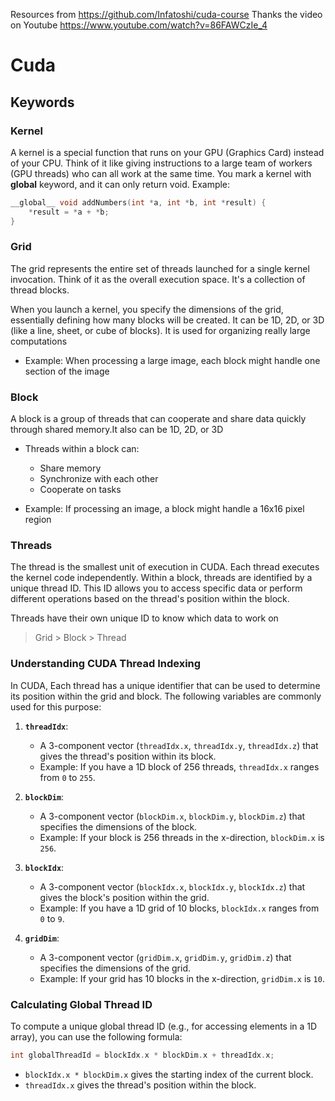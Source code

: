 Resources from https://github.com/Infatoshi/cuda-course
Thanks the video on Youtube https://www.youtube.com/watch?v=86FAWCzIe_4

# Cuda

## Keywords

### Kernel

A kernel is a special function that runs on your GPU (Graphics Card) instead of your CPU. Think of it like giving instructions to a large team of workers (GPU threads) who can all work at the same time. You mark a kernel with __global__ keyword, and it can only return void. Example:

```cpp
__global__ void addNumbers(int *a, int *b, int *result) {
    *result = *a + *b;
}
```

### Grid
The grid represents the entire set of threads launched for a single kernel invocation. Think of it as the overall execution space. It's a collection of thread blocks.

When you launch a kernel, you specify the dimensions of the grid, essentially defining how many blocks will be created. It can be 1D, 2D, or 3D (like a line, sheet, or cube of blocks). It is used for organizing really large computations

- Example: When processing a large image, each block might handle one section of the image

### Block
A block is a group of threads that can cooperate and share data quickly through shared memory.It also can be 1D, 2D, or 3D

- Threads within a block can:

    - Share memory
    - Synchronize with each other
    - Cooperate on tasks
- Example: If processing an image, a block might handle a 16x16 pixel region

### Threads
The thread is the smallest unit of execution in CUDA. Each thread executes the kernel code independently. Within a block, threads are identified by a unique thread ID. This ID allows you to access specific data or perform different operations based on the thread's position within the block.

Threads have their own unique ID to know which data to work on

> Grid > Block > Thread

### Understanding CUDA Thread Indexing

In CUDA, Each thread has a unique identifier that can be used to determine its position within the grid and block. The following variables are commonly used for this purpose:

1. **`threadIdx`**:  
   - A 3-component vector (`threadIdx.x`, `threadIdx.y`, `threadIdx.z`) that gives the thread's position within its block.
   - Example: If you have a 1D block of 256 threads, `threadIdx.x` ranges from `0` to `255`.

2. **`blockDim`**:  
   - A 3-component vector (`blockDim.x`, `blockDim.y`, `blockDim.z`) that specifies the dimensions of the block.
   - Example: If your block is 256 threads in the x-direction, `blockDim.x` is `256`.

3. **`blockIdx`**:  
   - A 3-component vector (`blockIdx.x`, `blockIdx.y`, `blockIdx.z`) that gives the block's position within the grid.
   - Example: If you have a 1D grid of 10 blocks, `blockIdx.x` ranges from `0` to `9`.

4. **`gridDim`**:  
   - A 3-component vector (`gridDim.x`, `gridDim.y`, `gridDim.z`) that specifies the dimensions of the grid.
   - Example: If your grid has 10 blocks in the x-direction, `gridDim.x` is `10`.

### Calculating Global Thread ID

To compute a unique global thread ID (e.g., for accessing elements in a 1D array), you can use the following formula:

```cpp
int globalThreadId = blockIdx.x * blockDim.x + threadIdx.x;
```

- `blockIdx.x * blockDim.x` gives the starting index of the current block.
- `threadIdx.x` gives the thread's position within the block.